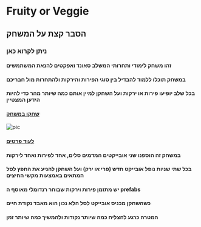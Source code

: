# Fruity or Veggie
## הסבר קצת על המשחק
### ניתן לקרוא כאן
#### זהו משחק לימודי ותחרותי המשלב סאונד ואפקטים להנאת המשתמשים
#### במשחק תוכלו ללמוד להבדיל בין סוגי הפירות והירקות ולהתחרות מול חבריכם
#### בכל שלב יופיעו פירות או ירקות ועל השחקן למיין אותם כמה שיותר מהר כדי להיות הידען המצטיין
#### [שחקו במשחק](https://tommy-bar.itch.io/fruitty-or-veggie)
![pic](https://github.com/GameDev-Tommy-Bar/fruty_or_veggie/blob/60eb2a963c3d9224c2c509e977d4b677fe0ba654/elements%20pics/Capture.PNG)
#### [לעוד פרטים](https://github.com/GameDev-Tommy-Bar/fruty_or_veggie/blob/a64d6a02f5e27366230b5df1f9190065cc67272c/elements.md)
#### במשחק זה הוספנו שני אובייקטים המדמים סלים, אחד לפירות ואחד לירקות
#### בכל שתי שניות נופל אובייקט חדש (פרי או ירק) ועל השחקן להניע את החפץ לסל המתאים באמצעות מקשי החיצים
#### יש מתזמן פירות וירקות שבוחר רנדומלי מאוסף ה prefabs
#### כשהשחקן מכניס אובייקט לסל הלא נכון הוא מאבד נקודת חיים
#### המטרה כרגע להצליח כמה שיותר נקודות ולהמשיך כמה שיותר זמן
